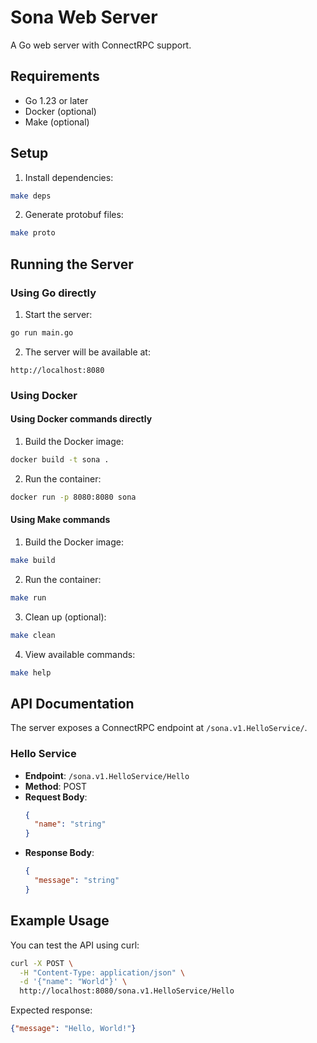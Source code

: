 # Sona Web Server

A Go web server with ConnectRPC support.

## Requirements

- Go 1.23 or later
- Docker (optional)
- Make (optional)

## Setup

1. Install dependencies:
```bash
make deps
```

2. Generate protobuf files:
```bash
make proto
```

## Running the Server

### Using Go directly

1. Start the server:
```bash
go run main.go
```

2. The server will be available at:
```
http://localhost:8080
```

### Using Docker

#### Using Docker commands directly

1. Build the Docker image:
```bash
docker build -t sona .
```

2. Run the container:
```bash
docker run -p 8080:8080 sona
```

#### Using Make commands

1. Build the Docker image:
```bash
make build
```

2. Run the container:
```bash
make run
```

3. Clean up (optional):
```bash
make clean
```

4. View available commands:
```bash
make help
```

## API Documentation

The server exposes a ConnectRPC endpoint at `/sona.v1.HelloService/`.

### Hello Service

- **Endpoint**: `/sona.v1.HelloService/Hello`
- **Method**: POST
- **Request Body**:
  ```json
  {
    "name": "string"
  }
  ```
- **Response Body**:
  ```json
  {
    "message": "string"
  }
  ```

## Example Usage

You can test the API using curl:

```bash
curl -X POST \
  -H "Content-Type: application/json" \
  -d '{"name": "World"}' \
  http://localhost:8080/sona.v1.HelloService/Hello
```

Expected response:
```json
{"message": "Hello, World!"}
``` 
